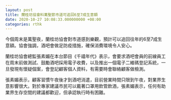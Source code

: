 ```yaml
---
layout: post
title: 蘭桂坊協會料萬聖節市道可追回6至7成生意額
date: 2020-10-27 10:08:33.000000000 +08:00
categories: rthk
---
```


今個周末是萬聖夜，蘭桂坊協會對市道感到樂觀，預計可以追回往年的6至7成生意額。協會強調，酒吧會做足防疫措施，確保消費環境令人安心。

蘭桂坊協會總監張素媚在本台節目《千禧年代》表示，會要求酒吧會員的前線員工在周末前做測試、鼓勵酒吧採用電子收費，以及推出一個電子二維碼登記系統，一旦發現有懷疑個案，會登記顧客個人資料，有需要時會聯絡顧客做檢測。

張素媚表示，顧客習慣午夜後才到酒吧消遣，目前營業時間只限到午夜，對業界生意影響很大。對於專家建議市民可以戴著口罩用飲管飲酒，張素媚表示，任何有助業界生存空間的建議都歡迎，但承認執行時有困難。
